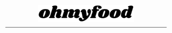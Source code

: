<p align="center">
  <img src="/assets/logo/ohmyfood.svg" width="300px"alt="Sublime's custom image"/>
</p>

---
